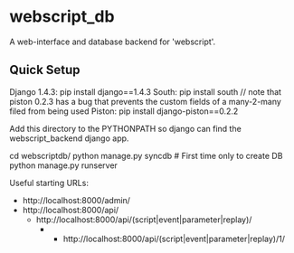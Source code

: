 webscript_db
============

A web-interface and database backend for 'webscript'.

Quick Setup
-----------------

Django 1.4.3: pip install django==1.4.3
South: pip install south
// note that piston 0.2.3 has a bug that prevents the custom fields of a many-2-many filed from being used
Piston: pip install django-piston==0.2.2

Add this directory to the PYTHONPATH so django can find the
webscript_backend django app.

  cd webscriptdb/
  python manage.py syncdb    # First time only to create DB
  python manage.py runserver 
  
Useful starting URLs:
 * http://localhost:8000/admin/
 * http://localhost:8000/api/
   * http://localhost:8000/api/(script|event|parameter|replay)/
     * * http://localhost:8000/api/(script|event|parameter|replay)/1/
